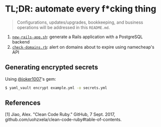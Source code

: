 # TL;DR: automate every f*cking thing

> Configurations, updates/upgrades, bookkeeping, and business operations will be addressed in this `README.md`.

1. [`new-rails-app.sh`](./new-rails-app.sh): generate a Rails application with a PostgreSQL backend
2. [`check-domains.rb`](./check-domains.rb): alert on domains about to expire using namecheap's API

## Generating encrypted secrets

Using [@joker1007](https://github.com/joker1007/yaml_vault)'s gem:

```bash
$ yaml_vault encrypt example.yml -o secrets.yml
```


## References

[1] Jiao, Alex. "Clean Code Ruby." GitHub, 7 Sept. 2017, github.com/uohzxela/clean-code-ruby#table-of-contents.

